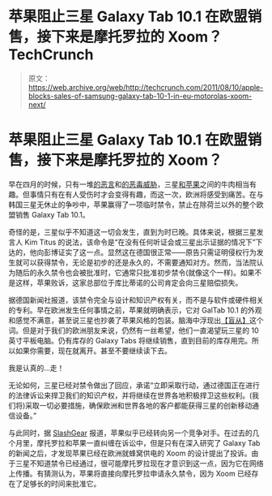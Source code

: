 # 苹果阻止三星 Galaxy Tab 10.1 在欧盟销售，接下来是摩托罗拉的 Xoom？TechCrunch

> 原文：<https://web.archive.org/web/http://techcrunch.com/2011/08/10/apple-blocks-sales-of-samsung-galaxy-tab-10-1-in-eu-motorolas-xoom-next/>

# 苹果阻止三星 Galaxy Tab 10.1 在欧盟销售，接下来是摩托罗拉的 Xoom？

早在四月的时候，只有一堆[的恶言](https://web.archive.org/web/20230203083527/https://techcrunch.com/2011/07/01/samsung-to-apple-you-say-copyist-we-say-competition/)和[的恶毒威胁](https://web.archive.org/web/20230203083527/https://techcrunch.com/2011/06/29/samsung-apple-itc-import-ban/)，三星[和苹果](https://web.archive.org/web/20230203083527/https://techcrunch.com/tag/samsung)之间的牛肉相当有趣。但事情只有在有人受伤时才会变得有趣，而这一次，欧洲将感受到痛苦。在与韩国三星无休止的争吵中，苹果赢得了一项临时禁令，禁止在除荷兰以外的整个欧盟销售 Galaxy Tab 10.1。

奇怪的是，三星似乎不知道这一切会发生，直到为时已晚。具体来说，根据三星发言人 Kim Titus 的说法，该命令是“在没有任何听证会或三星出示证据的情况下”下达的，他向彭博证实了这一点。显然这在德国很正常——原告只需证明侵权行为发生就可以获得禁令，无论是初步的还是永久的，不需要通知对方。然而，当法院认为随后的永久禁令也会被批准时，它通常只批准初步禁令(就像这个一样)。如果不是这样，苹果败诉，这家总部位于库比蒂诺的公司肯定会向三星赔偿损失。

据德国新闻社报道，该禁令完全与设计和知识产权有关，而不是与软件或硬件相关的专利。早在欧洲发生任何事情之前，苹果就明确表示，它对 GalTab 10.1 的外观和感觉不满意，甚至说三星也抄袭了苹果风格的包装。脑海中浮现出[【盲从】](https://web.archive.org/web/20230203083527/https://techcrunch.com/2011/05/24/apple-steals-a-glance-at-five-upcoming-samsung-products-legally/)这个词。但是对于我们的欧洲朋友来说，仍然有一丝希望，他们一直渴望玩三星的 10 英寸平板电脑。仍有库存的 Galaxy Tabs 将继续销售，直到目前的库存用完。所以如果你需要，现在就离开。甚至不要继续读下去。

我是认真的…走！

无论如何，三星已经对禁令做出了回应，承诺“立即采取行动，通过德国正在进行的法律诉讼来捍卫我们的知识产权，并将继续在世界各地积极捍卫这些权利。(我们将)采取一切必要措施，确保欧洲和世界各地的客户都能获得三星的创新移动通信设备。”

与此同时，据 [SlashGear](https://web.archive.org/web/20230203083527/http://www.slashgear.com/apple-targets-motorola-xoom-next-in-euro-tablet-cull-10170787/) 报道，苹果似乎已经转向另一个竞争对手。在过去的几个月里，摩托罗拉和苹果一直纠缠在诉讼中，但是只有在深入研究了 Galaxy Tab 的新闻之后，才发现苹果已经在欧洲就蜂窝供电的 Xoom 的设计提出了投诉。由于三星不知道禁令已经通过，很可能摩托罗拉现在才意识到这一点，因为它在网络上传播。有猜测认为，苹果将直接向摩托罗拉申请永久禁令，因为 Xoom 已经存在了足够长的时间来批准它。